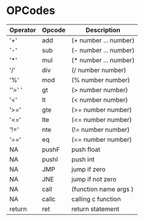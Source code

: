 # OPCodes


Operator | Opcode | Description
--- | --- | --- 
'+' | add | (+ number ... number)  
'-' | sub | (- number ... number)  
'*' | mul | (* number ... number)  
'/' | div |(/ number number) 
'%' | mod | (% number number)
''>' '| gt  | (> number number)
'<' | lt  | (< number number)
'>=' | gte | (>= number number)
'<=' | lte | (<= number number)
'!=' | nte | (!= number number)
'==' | eq | (== number number)
NA | pushF | push float  
NA | pushI |  push int
NA  | JMP | jump if zero
NA | JNE | jump if not zero
NA | call | (function name args )
NA | callc | calling c function
return | ret | return statement